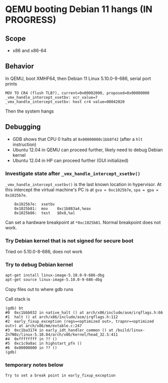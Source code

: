 # QEMU booting Debian 11 hangs (IN PROGRESS)

## Scope
* x86 and x86-64

## Behavior
In QEMU, boot XMHF64, then Debian 11 Linux 5.10.0-9-686, serial port prints
```
MOV TO CR4 (flush TLB?), current=0x00002000, proposed=0x00000000
_vmx_handle_intercept_xsetbv: xcr_value=7
_vmx_handle_intercept_xsetbv: host cr4 value=00042020
```
Then the system hangs

## Debugging
* GDB shows that CPU 0 halts at `0x00000000c1bb8f42` (after a `hlt` instruction)
* Ubuntu 12.04 in QEMU can proceed further, likely need to debug Debian kernel
* Ubuntu 12.04 in HP can proceed further (GUI initialized)

### Investigate state after `_vmx_handle_intercept_xsetbv()`
`_vmx_handle_intercept_xsetbv()` is the last known location in hypervisor.
At this intercept the virtual machine's PC is at `gva = 0xc1025b7e`,
`spa = gpa = 0x1025b7e`.

```
    0x1025b7e:	xsetbv 
    0x1025b81:	mov    0xc1b883a4,%eax
    0x1025b86:	test   $0x8,%al
```

Can set a hardware breakpoint at `*0xc1025b81`. Normal breakpoint does not work.

### Try Debian kernel that is not signed for secure boot
Tried on 5.10.0-8-686, does not work

### Try to debug Debian kernel
```sh
apt-get install linux-image-5.10.0-9-686-dbg
apt-get source linux-image-5.10.0-9-686-dbg
```

Copy files out to where gdb runs

Call stack is 
```
(gdb) bt
#0  0xc1bbb032 in native_halt () at arch/x86/include/asm/irqflags.h:66
#1  halt () at arch/x86/include/asm/irqflags.h:112
#2  early_fixup_exception (regs=<optimized out>, trapnr=<optimized out>) at arch/x86/mm/extable.c:247
#3  0xc1ba3174 in early_idt_handler_common () at /build/linux-Zn7N0z/linux-5.10.84/arch/x86/kernel/head_32.S:411
#4  0xffffffff in ?? ()
#5  0xc1c9a8ac in highstart_pfn ()
#6  0x00000000 in ?? ()
(gdb) 
```


### temporary notes below

```
Try to set a break point in early_fixup_exception
```

